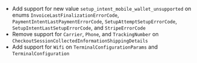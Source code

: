 * Add support for new value `setup_intent_mobile_wallet_unsupported` on enums `InvoiceLastFinalizationErrorCode`, `PaymentIntentLastPaymentErrorCode`, `SetupAttemptSetupErrorCode`, `SetupIntentLastSetupErrorCode`, and `StripeErrorCode`
* Remove support for `Carrier`, `Phone`, and `TrackingNumber` on `CheckoutSessionCollectedInformationShippingDetails`
* Add support for `Wifi` on `TerminalConfigurationParams` and `TerminalConfiguration`